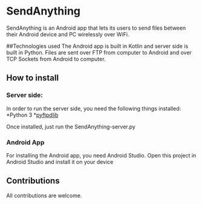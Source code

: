 # SendAnything
SendAnything is an Android app that lets its users to send files between their Android device and PC wirelessly over WiFi.

##Technologies used
The Android app is built in Kotlin and server side is built in Python.
Files are sent over FTP from computer to Android and over TCP Sockets from Android to computer.

## How to install
### Server side:
In order to run the server side, you need the following things installed:
*Python 3
*[pyftpdlib](https://github.com/giampaolo/pyftpdlib)

Once installed, just run the SendAnything-server.py

### Android App
For installing the Android app, you need Android Studio. Open this project in Android Studio and install it on your device

## Contributions
All contributions are welcome.
